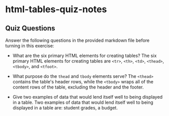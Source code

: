 # html-tables-quiz-notes

## Quiz Questions

Answer the following questions in the provided markdown file before turning in this exercise:

- What are the six primary HTML elements for creating tables?
  The six primary HTML elements for creating tables are `<tr>`, `<th>`, `<td>`, `<thead>`, `<tbody>`, and `<tfoot>`.

- What purpose do the `thead` and `tbody` elements serve?
  The `<thead>` contains the table's header rows, while the `<tbody>` wraps all of the content rows of the table, excluding the header and the footer.

- Give two examples of data that would lend itself well to being displayed in a table.
  Two examples of data that would lend itself well to being displayed in a table are: student grades, a budget.
